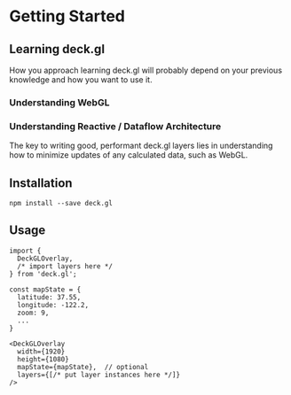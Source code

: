 # Getting Started

## Learning deck.gl

How you approach learning deck.gl will probably depend on your previous
knowledge and how you want to use it.

### Understanding WebGL


### Understanding Reactive / Dataflow Architecture

The key to writing good, performant deck.gl layers lies in understanding
how to minimize updates of any calculated data, such as WebGL.

## Installation

    npm install --save deck.gl

## Usage

    import {
      DeckGLOverlay,
      /* import layers here */
    } from 'deck.gl';

    const mapState = {
      latitude: 37.55,
      longitude: -122.2,
      zoom: 9,
      ...
    }

    <DeckGLOverlay
      width={1920}
      height={1080}
      mapState={mapState},  // optional
      layers={[/* put layer instances here */]}
    />
